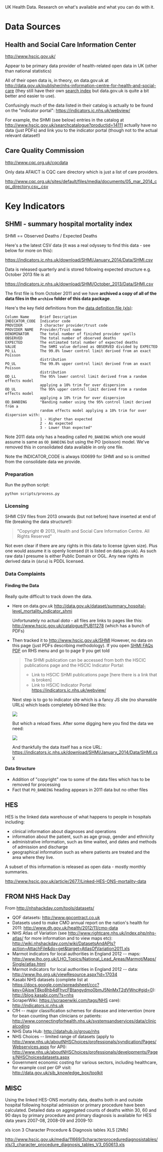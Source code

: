 UK Health Data. Research on what's available and what you can do with it.

# Data Sources

## Health and Social Care Information Center

http://www.hscic.gov.uk/

Appear to be primary data provider of health-related open data in UK (other
than national statistics)

All of their open data is, in theory, on data.gov.uk at
http://data.gov.uk/publisher/nhs-information-centre-for-health-and-social-care
(they still have their own [search
index](http://www.hscic.gov.uk/searchcatalogue) but data.gov.uk is quite a bit
better and easier to use).

Confusingly much of the data listed in their catalog is actually to be found on
the "indicator portal": https://indicators.ic.nhs.uk/webview/

For example, the SHMI (see below) entries in the catalog at
http://www.hscic.gov.uk/searchcatalogue?productid=14111 actually have no data
(just PDFs) and link you to the indicator portal (though not to the actual
relevant dataset!)

## Care Quality Commission

http://www.cqc.org.uk/cqcdata

Only data AFAICT is CQC care directory which is just a list of care providers.

http://www.cqc.org.uk/sites/default/files/media/documents/05_mar_2014_cqc_directory.csv_.csv

# Key Indicators

## SHMI - summary hospital mortality index

SHMI == Observed Deaths / Expected Deaths


Here's a the latest CSV data (it was a real odyssey to find this data - see
below for more on this):

<https://indicators.ic.nhs.uk/download/SHMI/January_2014/Data/SHMI.csv>

Data is released quarterly and is stored following expected structure e.g.
October 2013 file is at:

<https://indicators.ic.nhs.uk/download/SHMI/October_2013/Data/SHMI.csv>

The first file is from October 2011 and we have **archived a copy of all of the
data files in the `archive` folder of this data package**.

Here's the key field definitions from the [data definition file (xls)][shmi-def]:

[shmi-def]: https://indicators.ic.nhs.uk/download/SHMI/January_2014/Data/SHMI_FILE_DEFINITION.xls

    Column Name     Brief Description
    INDICATOR_CODE  Indicator code
    PROVIDER        3 character provider/trust code
    PROVIDER NAME   Provider/Trust name
    DENOMINATOR     The total number of finished provider spells
    OBSERVED        The total number of observed deaths
    EXPECTED        The estimated total number of expected deaths
    VALUE           The SHMI value defined as OBSERVED divided by EXPECTED
    PO_LL           The 99.8% lower control limit derived from an exact Poisson
                    distribution
    PO_UL           The 99.8% upper control limit derived from an exact Poisson
                    distribution
    OD_LL           The 95% lower control limit derived from a random effects model
                    applying a 10% trim for over dispersion
    OD_UL           The 95% upper control limit derived from a random effects model
                    applying a 10% trim for over dispersion
    OD_BANDING      "Banding number using the 95% control limit derived from a
                    random effects model applying a 10% trim for over dispersion with:
                    1 - Higher than expected
                    2 - As expected
                    3 - Lower than expected"

Note 2011 data only has a heading called `PO_BANDING` which one would assume is
same as `OD_BANDING` but using the PO (poisson) model. We've removed this in
consolidated data available in only one file.

Note the INDICATOR_CODE is always I00699 for SHMI and so is omitted from the
consolidate data we provide.

### Preparation

Run the python script:

    python scripts/process.py

### Licensing

SHMI CSV files from 2013 onwards (but not before) have inserted at end of file
(breaking the data structure!):

> "Copyright © 2013, Health and Social Care Information Centre. All Rights Reserved"

Not even clear if there are any rights in this data to license (given size).
Plus one would assume it is openly licensed (it is listed on data.gov.uk). As
such raw data I presume is either Public Domain or OGL. Any new rights in
derived data in (`data`) is PDDL licensed.

### Data Complaints

#### Finding the Data

Really quite difficult to track down the data.

* Here on data.gov.uk http://data.gov.uk/dataset/summary_hospital-level_mortality_indicator_shmi

  Unfortunately no actual *data* - all files are links to pages like this: http://www.hscic.gov.uk/catalogue/PUB11278 (which has a bunch of PDFs)
 
* Then tracked it to http://www.hscic.gov.uk/SHMI However, no data on this page (just PDFs describing methodology). If you open [SHMI FAQs PDF](http://www.hscic.gov.uk/media/9926/SHMI-FAQs/pdf/SHMI_FAQ.pdf) on RHS menu and go to page 9 you get told

  > The SHMI publication can be accessed from both the HSCIC publications page and the HSCIC Indicator Portal: 
  > 
  > * Link to HSCIC SHMI publications page [here there is a link that is broken]
  > * Link to HSCIC Indicator Portal https://indicators.ic.nhs.uk/webview/ 

  Next step is to go to indicator site which is a fancy JS site (no shareable URLs) which loads completely b0rked like this:

  <img src="img/indicator-webview-borked.png" />

  But which a reload fixes. After some digging here you find the data we need:

  <img src="img/indicator-webview-shmi.png" />

  And thankfully the data itself has a nice URL: https://indicators.ic.nhs.uk/download/SHMI/January_2014/Data/SHMI.csv

#### Data Structure

* Addition of "copyright" row to some of the data files which has to be removed for processing
* Fact that `PO_BANDING` heading appears in 2011 data but no other files

## HES 

HES is the linked data warehouse of what happens to people in hospitals including:

* clinical information about diagnoses and operations
* information about the patient, such as age group, gender and ethnicity
* administrative information, such as time waited, and dates and methods of admission and discharge
* geographical information such as where patients are treated and the area where they live.

A subset of this information is released as open data - mostly monthly summaries. 

http://www.hscic.gov.uk/article/2677/Linked-HES-ONS-mortality-data

## FROM NHS Hack Day

From http://nhshackday.com/tools/datasets/
 
* QOF datasets: http://www.gpcontract.co.uk
* Datasets used to make CMO annual report on the nation's health for 2011: http://www.dh.gov.uk/health/2012/11/cmo-data
* NHS Atlas of Variation (see http://www.rightcare.nhs.uk/index.php/nhs-atlas/ for more information and to view maps etc): http://wiki.nhshackday.com/wiki/DatasetsAndAPIs?action=AttachFile&do=get&target=AtlasOfVariation2011.xls
* Marmot indicators for local authorities in England 2012 -- maps: http://www.lho.org.uk/LHO_Topics/National_Lead_Areas/Marmot/Maps/Single/atlas.html
* Marmot indicators for local authorities in England 2012 -- data: http://www.lho.org.uk/viewResource.aspx?id=17034
* Kasabi NHS datasets (complete list at https://docs.google.com/spreadsheet/ccc?key=0AiswT8ko8hb4dFhvcFBtangydmo0bmJ5NnMxT2dVWnc#gid=0): http://blog.kasabi.com/?s=nhs
* ScraperWiki: https://scraperwiki.com/tags/NHS
care): http://indicators.ic.nhs.uk
* CfH -- major classification schemes for disease and intervention (more for bean counting than clinicians or patients: http://www.connectingforhealth.nhs.uk/systemsandservices/data/clinicalcoding
* NHS Data Hub: http://datahub.io/group/nhs
* NHS Choices -- limited range of datasets (apply to http://www.nhs.uk/aboutNHSChoices/professionals/syndication/Pages/Webservices.aspx for API): http://www.nhs.uk/aboutNHSChoices/professionals/developments/Pages/NHSChoicesdatasets.aspx
* Government economic costing for various sectors, including healthcare, for example cost per GP visit: http://data.gov.uk/sib_knowledge_box/toolkit

## MISC

Using the linked HES-ONS mortality data, deaths both in and outside hospital following hospital admission or primary procedure have been calculated. Detailed data on aggregated counts of deaths within 30, 60 and 90 days by primary procedure and primary diagnosis is available for HES data years 2007-08, 2008-09 and 2009-10:

xls icon 3 Character Procedure & Diagnosis tables XLS [2Mb]

http://www.hscic.gov.uk/media/11669/3characterprocedurediagnosistables/xls/3_character_procedure_diagnosis_tables_V3_050613.xls

